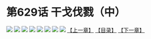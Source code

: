 # 第629话 干戈伐戮（中）
![](https://mhpic.xiaomingtaiji.net/comic/D/斗破苍穹拆分版/629话/1.jpg-zymk.middle.webp)
![](https://mhpic.xiaomingtaiji.net/comic/D/斗破苍穹拆分版/629话/2.jpg-zymk.middle.webp)
![](https://mhpic.xiaomingtaiji.net/comic/D/斗破苍穹拆分版/629话/3.jpg-zymk.middle.webp)
![](https://mhpic.xiaomingtaiji.net/comic/D/斗破苍穹拆分版/629话/4.jpg-zymk.middle.webp)
![](https://mhpic.xiaomingtaiji.net/comic/D/斗破苍穹拆分版/629话/5.jpg-zymk.middle.webp)
![](https://mhpic.xiaomingtaiji.net/comic/D/斗破苍穹拆分版/629话/6.jpg-zymk.middle.webp)
![](https://mhpic.xiaomingtaiji.net/comic/D/斗破苍穹拆分版/629话/7.jpg-zymk.middle.webp)
![](https://mhpic.xiaomingtaiji.net/comic/D/斗破苍穹拆分版/629话/8.jpg-zymk.middle.webp)
[【上一章】](./628.md)
[【目录】](./README.md)
[【下一章】](./630.md)
